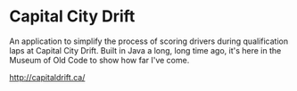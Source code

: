 # Capital City Drift

An application to simplify the process of scoring drivers during qualification laps at Capital City Drift. Built in Java a long, long time ago, it's here in the Museum of Old Code to show how far I've come. 

http://capitaldrift.ca/
